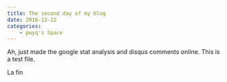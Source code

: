 ```yaml
---
title: The second day of my blog
date: 2016-12-22
categories:
    - pwyq's Space
---
```


Ah, just made the google stat analysis and disqus comments online.
This is a test file.

La fin